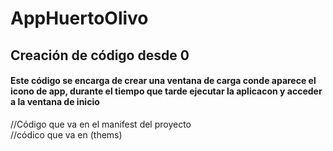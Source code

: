 # AppHuertoOlivo

## Creación de código desde 0
#### Este código se encarga de crear una ventana de carga conde aparece el icono de app, durante el tiempo que tarde ejecutar la aplicacon y acceder a la ventana de inicio
//Código que va en el manifest del proyecto
<activity android:name=".MainActivity" android:theme="@style/SplashThem">
    <intent-filter>
        <action android:name="android.intent.action.MAIN" />
        <category android:name="android.intent.category.LAUNCHER" />
     </intent-filter>
</activity>  
//códico que va en (thems)
<style name="SplashThem" parent="Theme.HuertoOlivo">
        <item name="android:windowBackground">@drawable/ventanadecarga</item>
</style>
